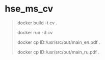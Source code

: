 # hse_ms_cv


> docker build -t cv .
> 
> docker run -d cv 
> 
> docker cp ID:/usr/src/out/main_en.pdf .
> 
> docker cp ID:/usr/src/out/main_ru.pdf .
